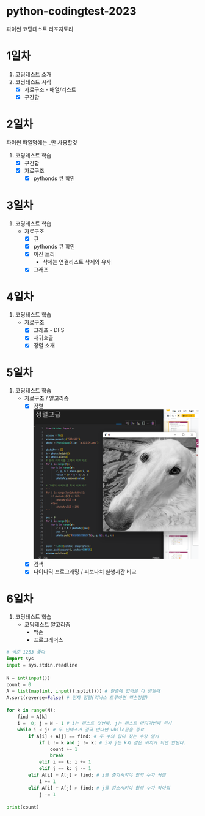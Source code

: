 # python-codingtest-2023
파이썬 코딩테스트 리포지토리

# 1일차
1. 코딩테스트 소개
2. 코딩테스트 시작
    - [x] 자료구조 - 배열/리스트
    - [x] 구간합

# 2일차
파이썬 파일명에는 _만 사용할것
1. 코딩테스트 학습
    - [x] 구간합
    - [x] 자료구조
        - [x] pythonds 큐 확인

# 3일차
1. 코딩테스트 학습 
    - 자료구조
        - [x] 큐
        - [x] pythonds 큐 확인
        - [x] 이진 트리
            - 삭제는 연결리스트 삭제와 유사
        - [x] 그래프

# 4일차
1. 코딩테스트 학습
    - 자료구조
        - [x] 그래프 - DFS
        - [x] 재귀호출
        - [x] 정렬 소개

# 5일차
1. 코딩테스트 학습
    - 자료구조 / 알고리즘
        - [x] 정렬
![실행화면](https://github.com/CodingNewbie0/python-codingtest-2023/blob/main/Day05/%EA%B3%A0%EA%B8%89%EC%A0%95%EB%A0%AC.png?raw=true)
        - [x] 검색
        - [x] 다이나믹 프로그래밍 / 피보나치 실행시간 비교

# 6일차
1. 코딩테스트 학습
    - 코딩테스트 알고리즘
        - 백준
        - 프로그래머스

```python
# 백준 1253 좋다
import sys
input = sys.stdin.readline

N = int(input())
count = 0
A = list(map(int, input().split())) # 한줄에 입력을 다 받을때
A.sort(reverse=False) # 전체 정렬(리버스 트루하면 역순정렬)

for k in range(N):
    find = A[k]
    i =  0; j = N - 1 # i는 리스트 첫번째, j는 리스트 마지막번째 위치
    while i < j: # 두 인덱스가 결국 만나면 while문을 종료
        if A[i] + A[j] == find: # 두 수의 합이 찾는 수랑 일치
            if i != k and j != k: # i와 j는 k와 같은 위치가 되면 안된다.
                count += 1
                break
            elif i == k: i += 1
            elif j == k: j -= 1
        elif A[i] + A[j] < find: # i를 증가시켜야 합의 수가 커짐
            i += 1
        elif A[i] + A[j] > find: # j를 감소시켜야 합의 수가 작아짐
            j -= 1

print(count)
```

